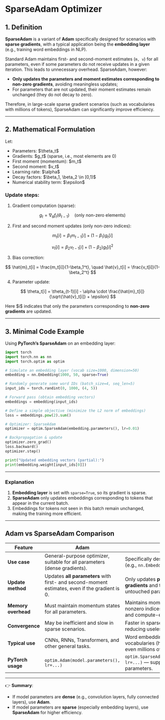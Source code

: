 
# SparseAdam Optimizer

## 1. Definition

**SparseAdam** is a variant of **Adam** specifically designed for scenarios with **sparse gradients**, with a typical application being the **embedding layer** (e.g., training word embeddings in NLP).

Standard Adam maintains first- and second-moment estimates (`m, v`) for all parameters, even if some parameters do not receive updates in a given iteration. This leads to unnecessary overhead. SparseAdam, however:

* **Only updates the parameters and moment estimates corresponding to non-zero gradients**, avoiding meaningless updates;
* For parameters that are not updated, their moment estimates remain unchanged (they do not decay to zero).

Therefore, in large-scale sparse gradient scenarios (such as vocabularies with millions of tokens), SparseAdam can significantly improve efficiency.

---

## 2. Mathematical Formulation

Let:

* Parameters: \$\theta\_t\$
* Gradients: \$g\_t\$ (sparse, i.e., most elements are 0)
* First moment (momentum): \$m\_t\$
* Second moment: \$v\_t\$
* Learning rate: \$\alpha\$
* Decay factors: \$\beta\_1, \beta\_2 \in \[0,1)\$
* Numerical stability term: \$\epsilon\$

### Update steps:

1. Gradient computation (sparse):

$$
g_t = \nabla_\theta f_t(\theta_{t-1}) \quad (\text{only non-zero elements})
$$

2. First and second moment updates (only non-zero indices):

$$
m_t[i] = \beta_1 m_{t-1}[i] + (1-\beta_1) g_t[i]
$$

$$
v_t[i] = \beta_2 v_{t-1}[i] + (1-\beta_2) g_t[i]^2
$$

3. Bias correction:

$$
\hat{m}_t[i] = \frac{m_t[i]}{1-\beta_1^t}, \quad 
\hat{v}_t[i] = \frac{v_t[i]}{1-\beta_2^t}
$$

4. Parameter update:

$$
\theta_t[i] = \theta_{t-1}[i] - \alpha \cdot \frac{\hat{m}_t[i]}{\sqrt{\hat{v}_t[i]} + \epsilon}
$$

Here \$i\$ indicates that only the parameters corresponding to **non-zero gradients** are updated.

---

## 3. Minimal Code Example

Using **PyTorch’s SparseAdam** on an embedding layer:

```python
import torch
import torch.nn as nn
import torch.optim as optim

# Simulate an embedding layer (vocab size=1000, dimension=50)
embedding = nn.Embedding(1000, 50, sparse=True)

# Randomly generate some word IDs (batch_size=4, seq_len=5)
input_ids = torch.randint(0, 1000, (4, 5))

# Forward pass (obtain embedding vectors)
embeddings = embedding(input_ids)

# Define a simple objective (minimize the L2 norm of embeddings)
loss = embeddings.pow(2).sum()

# Optimizer: SparseAdam
optimizer = optim.SparseAdam(embedding.parameters(), lr=0.01)

# Backpropagation & update
optimizer.zero_grad()
loss.backward()
optimizer.step()

print("Updated embedding vectors (partial):")
print(embedding.weight[input_ids[0]])
```

---

### Explanation

1. **Embedding layer** is set with `sparse=True`, so its gradient is sparse.
2. **SparseAdam** only updates embeddings corresponding to tokens that appear in the current batch.
3. Embeddings for tokens not seen in this batch remain unchanged, making the training more efficient.

---

## Adam vs SparseAdam Comparison

| Feature             | **Adam**                                                                                       | **SparseAdam**                                                                                                      |
| ------------------- | ---------------------------------------------------------------------------------------------- | ------------------------------------------------------------------------------------------------------------------- |
| **Use case**        | General-purpose optimizer, suitable for all parameters (dense gradients).                      | Specifically designed for **sparse gradients** (e.g., `nn.Embedding(sparse=True)`).                                 |
| **Update method**   | Updates **all parameters** with first- and second-moment estimates, even if the gradient is 0. | Only updates **parameters with nonzero gradients** and their momentum terms; untouched parameters remain unchanged. |
| **Memory overhead** | Must maintain momentum states for all parameters.                                              | Maintains momentum states only for nonzero indices, making it more memory- and compute-efficient.                   |
| **Convergence**     | May be inefficient and slow in sparse scenarios.                                               | Faster in sparse scenarios, significantly reducing useless updates.                                                 |
| **Typical use**     | CNNs, RNNs, Transformers, and other general tasks.                                             | Word embeddings, large-scale NLP vocabularies (hundreds of thousands or even millions of tokens).                   |
| **PyTorch usage**   | `optim.Adam(model.parameters(), lr=...)`                                                       | `optim.SparseAdam(embedding.parameters(), lr=...)` — supported only for sparse parameters.                          |

---

👉 **Summary**:

* If model parameters are **dense** (e.g., convolution layers, fully connected layers), use **Adam**.
* If model parameters are **sparse** (especially embedding layers), use **SparseAdam** for higher efficiency.




